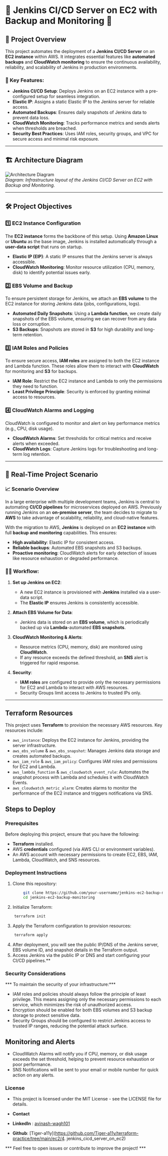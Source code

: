 # 🎉 Jenkins CI/CD Server on EC2 with Backup and Monitoring 🎉

## 🚀 Project Overview
This project automates the deployment of a **Jenkins CI/CD Server** on an **EC2 instance** within AWS. It integrates essential features like **automated backups** and **CloudWatch monitoring** to ensure the continuous availability, reliability, and scalability of Jenkins in production environments.

### 🔑 Key Features:
- **Jenkins CI/CD Setup**: Deploys Jenkins on an EC2 instance with a pre-configured setup for seamless integration.
- **Elastic IP**: Assigns a static Elastic IP to the Jenkins server for reliable access.
- **Automated Backups**: Ensures daily snapshots of Jenkins data to prevent data loss.
- **CloudWatch Monitoring**: Tracks performance metrics and sends alerts when thresholds are breached.
- **Security Best Practices**: Uses IAM roles, security groups, and VPC for secure access and minimal risk exposure.

---

## 🏗️ Architecture Diagram

![Architecture Diagram](./assets/jenkins%20server.jpg)  
*Diagram: Infrastructure layout of the Jenkins CI/CD Server on EC2 with Backup and Monitoring.*

---

## 🛠️ Project Objectives

### 1️⃣ EC2 Instance Configuration
The **EC2 instance** forms the backbone of this setup. Using **Amazon Linux** or **Ubuntu** as the base image, Jenkins is installed automatically through a **user-data script** that runs on startup. 

- **Elastic IP (EIP)**: A static IP ensures that the Jenkins server is always accessible.
- **CloudWatch Monitoring**: Monitor resource utilization (CPU, memory, disk) to identify potential issues early.

### 2️⃣ EBS Volume and Backup
To ensure persistent storage for Jenkins, we attach an **EBS volume** to the EC2 instance for storing Jenkins data (jobs, configurations, logs).

- **Automated Daily Snapshots**: Using a **Lambda function**, we create daily snapshots of the EBS volume, ensuring we can recover from any data loss or corruption.
- **S3 Backups**: Snapshots are stored in **S3** for high durability and long-term retention.

### 3️⃣ IAM Roles and Policies
To ensure secure access, **IAM roles** are assigned to both the EC2 instance and Lambda function. These roles allow them to interact with **CloudWatch** for monitoring and **S3** for backups.

- **IAM Role**: Restrict the EC2 instance and Lambda to only the permissions they need to function.
- **Least Privilege Principle**: Security is enforced by granting minimal access to resources.

### 4️⃣ CloudWatch Alarms and Logging
CloudWatch is configured to monitor and alert on key performance metrics (e.g., CPU, disk usage).

- **CloudWatch Alarms**: Set thresholds for critical metrics and receive alerts when exceeded.
- **CloudWatch Logs**: Capture Jenkins logs for troubleshooting and long-term log retention.

---

## 🌟 Real-Time Project Scenario

### 📈 Scenario Overview
In a large enterprise with multiple development teams, Jenkins is central to automating **CI/CD pipelines** for microservices deployed on AWS. Previously running Jenkins on an **on-premise server**, the team decides to migrate to **AWS** to take advantage of scalability, reliability, and cloud-native features.

With the migration to AWS, **Jenkins** is deployed on an **EC2 instance** with full **backup and monitoring** capabilities. This ensures:
- **High availability**: Elastic IP for consistent access.
- **Reliable backups**: Automated EBS snapshots and S3 backups.
- **Proactive monitoring**: CloudWatch alerts for early detection of issues like resource exhaustion or degraded performance.

### 🧑‍💻 Workflow:
1. **Set up Jenkins on EC2**: 
   - A new EC2 instance is provisioned with **Jenkins** installed via a user-data script.
   - The **Elastic IP** ensures Jenkins is consistently accessible.
   
2. **Attach EBS Volume for Data**: 
   - Jenkins data is stored on an **EBS volume**, which is periodically backed up via **Lambda**-automated **EBS snapshots**.
   
3. **CloudWatch Monitoring & Alerts**: 
   - Resource metrics (CPU, memory, disk) are monitored using **CloudWatch**.
   - If any resource exceeds the defined threshold, an **SNS** alert is triggered for rapid response.
   
4. **Security**: 
   - **IAM roles** are configured to provide only the necessary permissions for EC2 and Lambda to interact with AWS resources.
   - Security Groups limit access to Jenkins to trusted IPs only.

---

## Terraform Resources
This project uses **Terraform** to provision the necessary AWS resources. Key resources include:
- `aws_instance`: Deploys the EC2 instance for Jenkins, providing the server infrastructure.
- `aws_ebs_volume` & `aws_ebs_snapshot`: Manages Jenkins data storage and creates automated backups.
- `aws_iam_role` & `aws_iam_policy`: Configures IAM roles and permissions for EC2 and Lambda.
- `aws_lambda_function` & `aws_cloudwatch_event_rule`: Automates the snapshot process with Lambda and schedules it with CloudWatch Events.
- `aws_cloudwatch_metric_alarm`: Creates alarms to monitor the performance of the EC2 instance and triggers notifications via SNS.

## Steps to Deploy

### Prerequisites
Before deploying this project, ensure that you have the following:
- **Terraform** installed.
- AWS **credentials** configured (via AWS CLI or environment variables).
- An AWS account with necessary permissions to create EC2, EBS, IAM, Lambda, CloudWatch, and SNS resources.

### Deployment Instructions
1. Clone this repository:
```bash
        git clone https://github.com/your-username/jenkins-ec2-backup-monitoring.git
        cd jenkins-ec2-backup-monitoring
```
2. Initialize Terraform:
```bash
    terraform init
```
3. Apply the Terraform configuration to provision resources:
```bash
    terraform apply
```
4. After deployment, you will see the public IP/DNS of the Jenkins server, EBS volume ID, and snapshot details in the Terraform output.
5. Access Jenkins via the public IP or DNS and start configuring your CI/CD pipelines.**

### Security Considerations
*** To maintain the security of your infrastructure:***

- IAM roles and policies should always follow the principle of least privilege. This means assigning only the necessary permissions to each service, which minimizes the risk of unauthorized access.
- Encryption should be enabled for both EBS volumes and S3 backup storage to protect sensitive data.
- Security Groups should be configured to restrict Jenkins access to trusted IP ranges, reducing the potential attack surface.
## Monitoring and Alerts
- CloudWatch Alarms will notify you if CPU, memory, or disk usage exceeds the set threshold, helping to prevent resource exhaustion or poor performance.
- SNS Notifications will be sent to your email or mobile number for quick action on any alerts.
### License
- This project is licensed under the MIT License - see the LICENSE file for details.

- **Contact**
- **LinkedIn** : [avinash-wagh101](www.linkedin.com/in/avinash-wagh101)
- **Github**: [Tiger-a11y](https://github.com/Tiger-a11y/terraform-practice/tree/main/ec2/4. jenkins_cicd_server_on_ec2)

*** Feel free to open issues or contribute to improve the project! ***
